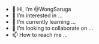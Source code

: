 - 👋 Hi, I’m @WongSaruga
- 👀 I’m interested in ...
- 🌱 I’m currently learning ...
- 💞️ I’m looking to collaborate on ...
- 📫 How to reach me ...

<!---
WongSaruga/WongSaruga is a ✨ special ✨ repository because its `README.md` (this file) appears on your GitHub profile.
You can click the Preview link to take a look at your changes.
--->
